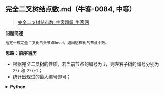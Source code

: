 ## 完全二叉树结点数.md（牛客-0084, 中等）
<!--{
    "tags": ["二叉树"],
    "来源": "牛客",
    "难度": "中等",
    "编号": "0084",
    "标题": "完全二叉树结点数",
    "公司": []
}-->

> [完全二叉树结点数_牛客题霸_牛客网](https://www.nowcoder.com/practice/512688d2ecf54414826f52df4e4b5693)

<summary><b>问题简述</b></summary>

```txt
给定一棵完全二叉树的头节点head，返回这棵树的节点个数。
```

<!-- 
<details><summary><b>详细描述</b></summary>

```txt
```
-->

</details>

<!-- <div align="center"><img src="../../../_assets/xxx.png" height="300" /></div> -->

<summary><b>思路：前序遍历</b></summary>

- 根据完全二叉树的性质，若当前节点的编号为 `i`，则左右子树的编号分别为 `2*i` 和 `2*i+1`；
- 统计出现过的最大编号即可；

<details><summary><b>Python</b></summary>

```python
class Solution:
    def nodeNum(self , head: TreeNode) -> int:
        self.ret = 0
        
        def dfs(x, i):
            if not x: return 0
            
            self.ret = max(self.ret, i)
            l, r = dfs(x.left, i * 2), dfs(x.right, i * 2 + 1)
        
        dfs(head, 1)
        return self.ret
```

</details>

